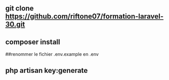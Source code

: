 ##  git clone https://github.com/riftone07/formation-laravel-30.git
## composer install

##renommer le fichier .env.example en .env

## php artisan key:generate